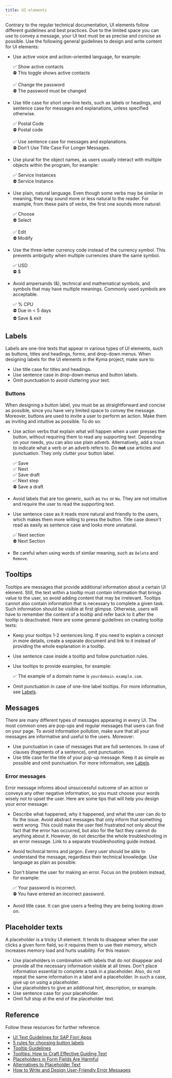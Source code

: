 ```yaml
---
title: UI elements
---
```


Contrary to the regular technical documentation, UI elements follow different guidelines and best practices. Due to the limited space you can use to convey a message, your UI text must be as precise and concise as possible. Use the following general guidelines to design and write content for UI elements:

- Use active voice and action-oriented language, for example:

  ✅ Show active contacts <br>
  ⛔️ This toggle shows active contacts

  ✅ Change the password <br>
  ⛔️ The password must be changed

- Use title case for short one-line texts, such as labels or headings, and sentence case for messages and explanations, unless specified otherwise.

  ✅ Postal Code <br>
  ⛔️ Postal code

  ✅ Use sentence case for messages and explanations. <br>
  ⛔️ Don't Use Title Case For Longer Messages.

- Use plural for the object names, as users usually interact with multiple objects within the program, for example:

  ✅ Service Instances <br>
  ⛔️ Service Instance

- Use plain, natural language. Even though some verbs may be similar in meaning, they may sound more or less natural to the reader. For example, from these pairs of verbs, the first one sounds more natural:

  ✅ Choose <br>
  ⛔️ Select

  ✅ Edit <br>
  ⛔️ Modify

- Use the three-letter currency code instead of the currency symbol. This prevents ambiguity when multiple currencies share the same symbol.

  ✅ USD <br>
  ⛔️ $

- Avoid ampersands (&), technical and mathematical symbols, and symbols that may have multiple meanings. Commonly used symbols are acceptable.

  ✅ % CPU <br>
  ⛔️ Due in < 5 days <br>
  ⛔️ Save & exit


## Labels

Labels are one-line texts that appear in various types of UI elements, such as buttons, titles and headings, forms, and drop-down menus. When designing labels for the UI elements in the Kyma project, make sure to:

- Use title case for titles and headings.
- Use sentence case in drop-down menus and button labels.
- Omit punctuation to avoid cluttering your text.

### Buttons

When designing a button label, you must be as straightforward and concise as possible, since you have very limited space to convey the message. Moreover, buttons are used to invite a user to perform an action. Make them as inviting and intuitive as possible. To do so:

- Use action verbs that explain what will happen when a user presses the button, without requiring them to read any supporting text. Depending on your needs, you can also use plain adverb. Alternatively, add a noun to indicate what a verb or an adverb refers to. Do **not** use articles and punctuation. They only clutter your button label.

  ✅ Save <br>
  ✅ Next <br>
  ✅ Save draft <br>
  ✅ Next step <br>
  ⛔️ Save a draft

- Avoid labels that are too generic, such as `Yes` or `No`. They are not intuitive and require the user to read the supporting text.  
- Use sentence case as it reads more natural and friendly to the users, which makes them more willing to press the button. Title case doesn't read as easily as sentence case and looks more unnatural.

  ✅ Next section <br>
  ⛔️ Next Section

- Be careful when using words of similar meaning, such as `Delete` and `Remove`.


## Tooltips

Tooltips are messages that provide additional information about a certain UI element. Still, the text within a tooltip must contain information that brings value to the user, so avoid adding content that may be irrelevant. Tooltips cannot also contain information that is necessary to complete a given task. Such information should be visible at first glimpse. Otherwise, users will have to remember the content of a tooltip and refer back to it after the tooltip is deactivated. Here are some general guidelines on creating tooltip texts:

- Keep your tooltips 1-2 sentences long. If you need to explain a concept in more details, create a separate document and link to it instead of providing the whole explanation in a tooltip.
- Use sentence case inside a tooltip and follow punctuation rules.
- Use tooltips to provide examples, for example:

  ✅ The example of a domain name is `yourdomain.example.com`.

- Omit punctuation in case of one-line label tooltips. For more information, see [Labels](#labels).


## Messages

There are many different types of messages appearing in every UI. The most common ones are pop-ups and regular messages that users can find on your page. To avoid information pollution, make sure that all your messages are informative and useful to the users. Moreover:

- Use punctuation in case of messages that are full sentences. In case of clauses (fragments of a sentence), omit punctuation.
- Use title case for the title of your pop-up message. Keep it as simple as possible and omit punctuation. For more information, see [Labels](#labels).

### Error messages

Error message informs about unsuccessful outcome of an action or conveys any other negative information, so you must choose your words wisely not to upset the user. Here are some tips that will help you design your error message:  

- Describe what happened, why it happened, and what the user can do to fix the issue. Avoid abstract messages that only inform that something went wrong. This could make the user feel frustrated not only about the fact that the error has occurred, but also for the fact they cannot do anything about it. However, do not describe the whole troubleshooting in an error message. Link to a separate troubleshooting guide instead.
- Avoid technical terms and jargon. Every user should be able to understand the message, regardless their technical knowledge. Use language as plain as possible.  
- Don't blame the user for making an error. Focus on the problem instead, for example:

  ✅ Your password is incorrect. <br>
  ⛔️ You have entered an incorrect password.

- Avoid title case. It can give users a feeling they are being looking down on.


## Placeholder texts

A placeholder is a tricky UI element. It tends to disappear when the user clicks a given form field, so it requires them to use their memory, which increases memory load and hurts usability. For this reason:

- Use placeholders in combination with labels that do not disappear and provide all the necessary information visible at all times. Don't place information essential to complete a task in a placeholder. Also, do not repeat the same information in a label and a placeholder. In such a case, give up on using a placeholder.
- Use placeholders to give an additional hint, description, or example.
- Use sentence case for your placeholder.
- Omit full stop at the end of the placeholder text.


## Reference

Follow these resources for further reference:
- [UI Text Guidelines for SAP Fiori Apps](https://experience.sap.com/internal/fiori-design-web/ui-text-guidelines-for-sap-fiori/)
- [5 rules for choosing button labels](https://uxmovement.medium.com/5-rules-for-choosing-the-right-words-on-button-labels-dc3f74c2c2a3)
- [Tooltip Guidelines](https://www.nngroup.com/articles/tooltip-guidelines/)
- [Tooltips: How to Craft Effective Guiding Text](https://www.wix.com/wordsmatter/blog/2020/06/tooltips/)
- [Placeholders in Form Fields Are Harmful](https://www.nngroup.com/articles/form-design-placeholders/)
- [Alternatives to Placeholder Text](https://medium.com/nextux/alternatives-to-placeholder-text-13f430abc56f)
- [How to Write and Design User-Friendly Error Messages](https://xd.adobe.com/ideas/process/information-architecture/error-message-design-ux/)
